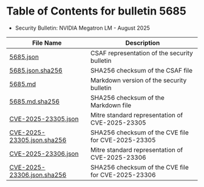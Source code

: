 # Table of Contents for bulletin 5685

 - Security Bulletin: NVIDIA Megatron LM - August 2025

| File Name | Description |
|-----------|-------------|
| [5685.json](5685.json) | CSAF representation of the security bulletin |
| [5685.json.sha256](5685.json.sha256) | SHA256 checksum of the CSAF file |
| [5685.md](5685.md) | Markdown version of the security bulletin |
| [5685.md.sha256](5685.md.sha256) | SHA256 checksum of the Markdown file |
| [CVE-2025-23305.json](CVE-2025-23305.json) | Mitre standard representation of CVE-2025-23305 |
| [CVE-2025-23305.json.sha256](CVE-2025-23305.json.sha256) | SHA256 checksum of the CVE file for CVE-2025-23305 |
| [CVE-2025-23306.json](CVE-2025-23306.json) | Mitre standard representation of CVE-2025-23306 |
| [CVE-2025-23306.json.sha256](CVE-2025-23306.json.sha256) | SHA256 checksum of the CVE file for CVE-2025-23306 |
